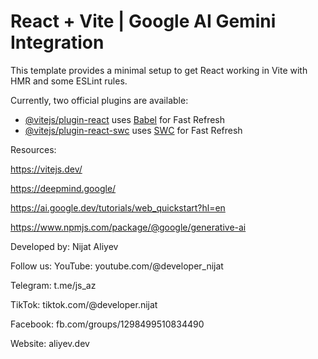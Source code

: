 # React + Vite | Google AI Gemini Integration

This template provides a minimal setup to get React working in Vite with HMR and some ESLint rules.

Currently, two official plugins are available:

- [@vitejs/plugin-react](https://github.com/vitejs/vite-plugin-react/blob/main/packages/plugin-react/README.md) uses [Babel](https://babeljs.io/) for Fast Refresh
- [@vitejs/plugin-react-swc](https://github.com/vitejs/vite-plugin-react-swc) uses [SWC](https://swc.rs/) for Fast Refresh

Resources:

https://vitejs.dev/

https://deepmind.google/

https://ai.google.dev/tutorials/web_quickstart?hl=en

https://www.npmjs.com/package/@google/generative-ai

Developed by: Nijat Aliyev

Follow us:
YouTube: youtube.com/@developer_nijat

Telegram: t.me/js_az

TikTok: tiktok.com/@developer.nijat

Facebook: fb.com/groups/1298499510834490

Website: aliyev.dev


